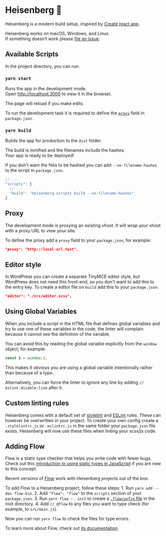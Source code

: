 # Heisenberg 🦄
Heisenberg is a modern build setup, inspired by [Create react app](https://github.com/facebookincubator/create-react-app/).

Heisenberg works on macOS, Windows, and Linux.<br />
If something doesn’t work please [file an issue](https://github.com/DekodeInteraktiv/heisenberg/issues/new).

## Available Scripts
In the project directory, you can run:

### `yarn start`
Runs the app in the development mode.<br />
Open [http://localhost:3000](http://localhost:3000) to view it in the browser.

The page will reload if you make edits.

To run the development task it is required to define the [`proxy`](#proxy)
field in `package.json`.

### `yarn build`
Builds the app for production to the `dist` folder.

The build is minified and the filenames include the hashes.<br />
Your app is ready to be deployed!

If you don't want the files to be hashed you can add `--no-filename-hashes` to
the script in `package.json`.

```js
// ...
"scripts": {
  // ...
  "build": "heisenberg-scripts build --no-filename-hashes"
}
```

## Proxy
The development mode is proxying an existing vhost. It will wrap your vhost
with a proxy URL to view your site.

To define the proxy add a `proxy` field to your `package.json`, for example:

```json
"proxy": "http://local-url.test",
```

## Editor style
In WordPress you can create a separate TinyMCE editor style, but WordPress does
not need this front-end, so you don't want to add this to the entry key. To
create a editor file on `build` add this to your `package.json`:

```json
"editor": "./src/editor.scss",
```

## Using Global Variables
When you include a script in the HTML file that defines global variables and
try to use one of these variables in the code, the linter will complain because
it cannot see the definition of the variable.

You can avoid this by reading the global variable explicitly from the `window`
object, for example:

```js
const $ = window.$;
```

This makes it obvious you are using a global variable intentionally rather than
because of a typo.

Alternatively, you can force the linter to ignore any line by adding
`// eslint-disable-line` after it.

## Custom linting rules
Heisenberg comes with a default set of [stylelint](https://stylelint.io/) and
[ESLint](https://eslint.org/) rules. These can however be overwritten in your
project. To create your own config create a `.stylelintrc.js` or `.eslintrc.js`
in the same folder your `package.json` file exists. Heisenberg will now use
these files when linting your scss/js code.

## Adding Flow
Flow is a static type checker that helps you write code with fewer bugs. Check
out this [introduction to using static types in JavaScript](https://medium.com/@preethikasireddy/why-use-static-types-in-javascript-part-1-8382da1e0adb)
if you are new to this concept.

Recent versions of [Flow](http://flowtype.org/) work with Heisenberg projects
out of the box.

To add Flow to a Heisenberg project, follow these steps:
	1. Run `yarn add --dev flow-bin`.
	2. Add `"flow": "flow"` to the `scripts` section of your `package.json`.
	3. Run `yarn flow -- init` to create a [`.flowconfig` file](https://flowtype.org/docs/advanced-configuration.html) in the root directory.
	4. Add `// @flow` to any files you want to type check (for example, to `src/main.js`).

Now you can run `yarn flow` to check the files for type errors.

To learn more about Flow, check out [its documentation](https://flowtype.org/).
